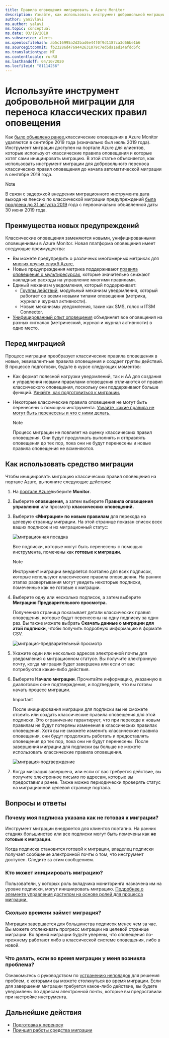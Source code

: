 ```yaml
---
title: Правила оповещения мигрировать в Azure Monitor
description: Узнайте, как использовать инструмент добровольной миграции для переноса классических правил оповещения.
author: yanivlavi
ms.author: yalavi
ms.topic: conceptual
ms.date: 03/19/2018
ms.subservice: alerts
ms.openlocfilehash: ab5c16995a2d2bad6e44f0f9d1187ca3d66be1b6
ms.sourcegitcommit: fb23286d4769442631079c7ed5da1ed14afdd5fc
ms.translationtype: MT
ms.contentlocale: ru-RU
ms.lasthandoff: 04/10/2020
ms.locfileid: "81114256"
---
```

# <a name="use-the-voluntary-migration-tool-to-migrate-your-classic-alert-rules"></a>Используйте инструмент добровольной миграции для переноса классических правил оповещения

Как [было объявлено ранее,](monitoring-classic-retirement.md)классические оповещения в Azure Monitor удаляются в сентябре 2019 года (изначально был июль 2019 года). Инструмент миграции доступен на портале Azure для клиентов, которые используют классические правила оповещения и которые хотят сами инициировать миграцию. В этой статье объясняется, как использовать инструмент миграции для добровольного переноса классических правил оповещения до начала автоматической миграции в сентябре 2019 года.

> [!NOTE]
> В связи с задержкой внедрения миграционного инструмента дата выхода на пенсию по классической миграции предупреждений [была продлена до 31 августа 2019](https://azure.microsoft.com/updates/azure-monitor-classic-alerts-retirement-date-extended-to-august-31st-2019/) года с первоначально объявленной даты 30 июня 2019 года.

## <a name="benefits-of-new-alerts"></a>Преимущества новых предупреждений

Классические оповещения заменяются новыми, унифицированными оповещениями в Azure Monitor. Новая платформа оповещения имеет следующие преимущества:

- Вы можете предупредить о различных многомерных метриках для [многих других служб Azure.](alerts-metric-near-real-time.md#metrics-and-dimensions-supported)
- Новые предупреждения метрика поддерживают [правила оповещения о мультиресурсах,](alerts-metric-overview.md#monitoring-at-scale-using-metric-alerts-in-azure-monitor) которые значительно снижают накладные расходы на управление многими правилами.
- Единый механизм уведомления, который поддерживает:
  - [Группы действий](action-groups.md), модульный механизм уведомления, который работает со всеми новыми типами оповещения (метрика, журнал и журнал активности).
  - Новые механизмы уведомления, такие как SMS, голос и ITSM Connector.
- [Унифицированный опыт оповещения](alerts-overview.md) объединяет все оповещения на разных сигналах (метрический, журнал и журнал активности) в одно место.

## <a name="before-you-migrate"></a>Перед миграцией

Процесс миграции преобразует классические правила оповещения в новые, эквивалентные правила оповещения и создает группы действий. В процессе подготовки, будьте в курсе следующих моментов:

- Как формат полезной нагрузки уведомлений, так и AA для создания и управления новыми правилами оповещения отличаются от правил классического оповещения, поскольку они поддерживают больше функций. [Узнайте, как подготовиться к миграции.](alerts-prepare-migration.md)

- Некоторые классические правила оповещения не могут быть перенесены с помощью инструмента. [Узнайте, какие правила не могут быть перенесены и что с ними делать.](alerts-understand-migration.md#classic-alert-rules-that-will-not-be-migrated)

    > [!NOTE]
    > Процесс миграции не повлияет на оценку классических правил оповещения. Они будут продолжать выполнять и отправлять оповещения до тех пор, пока они не будут перенесены и новые правила оповещения не всменяются.

## <a name="how-to-use-the-migration-tool"></a>Как использовать средство миграции

Чтобы инициировать миграцию классических правил оповещения на портале Azure, выполните следующие действия:

1. На [портале Azure](https://portal.azure.com)выберите **Monitor**.

1. Выберите **оповещения,** а затем выберите **Правила оповещения управления** или просмотр **классических оповещений.**

1. Выберите **«Миграция» по новым правилам** для перехода на целевую страницу миграции. На этой странице показан список всех ваших подписок и их миграционный статус:

    ![миграционная посадка](media/alerts-migration/migration-landing.png "Правила миграции")

    Все подписки, которые могут быть перенесены с помощью инструмента, помечены как **готовые к миграции.**

    > [!NOTE]
    > Инструмент миграции внедряется поэтапно для всех подписок, которые используют классические правила оповещения. На ранних этапах развертывания могут увидеть некоторые подписки, помеченные как не готовые к миграции.

1. Выберите одну или несколько подписок, а затем выберите **Миграцию Предварительного просмотра.**

    Полученная страница показывает детали классических правил оповещения, которые будут перенесены на одну подписку за один раз. Вы также можете выбрать **Скачать данные о миграции для этой подписки,** чтобы получить подробную информацию в формате CSV.

    ![миграция-предварительный просмотр](media/alerts-migration/migration-preview.png "Предварительный просмотр миграции")

1. Укажите один или несколько адресов электронной почты для уведомления о миграционном статусе. Вы получите электронную почту, когда миграция будет завершена или если от вас потребуются какие-либо действия.

1. Выберите **Начало миграции**. Прочитайте информацию, указанную в диалоговом окне подтверждения, и подтвердите, что вы готовы начать процесс миграции.

    > [!IMPORTANT]
    > После инициирования миграции для подписки вы не сможете отсеить или создать классические правила оповещения для этой подписки. Это ограничение гарантирует, что при переходе к новым правилам не будут потеряны изменения в классических правилах оповещения. Хотя вы не сможете изменить классические правила оповещения, они будут продолжать работать и предоставлять оповещения до тех пор, пока они не будут перенесены. После завершения миграции для подписки вы больше не можете использовать классические правила оповещения.

    ![миграция-подтверждение](media/alerts-migration/migration-confirm.png "Подтвердите начало миграции")

1. Когда миграция завершена, или если от вас требуется действие, вы получите электронное письмо по адресам, которые вы предоставили ранее. Также можно периодически проверять статус на миграционной целевой странице портала.

## <a name="frequently-asked-questions"></a>Вопросы и ответы

### <a name="why-is-my-subscription-listed-as-not-ready-for-migration"></a>Почему моя подписка указана как не готовая к миграции?

Инструмент миграции внедряется для клиентов поэтапно. На ранних стадиях большинство или все подписки могут быть помечены как **не готовые к миграции.** 

Когда подписка становится готовой к миграции, владелец подписки получает сообщение электронной почты о том, что инструмент доступен. Следите за этим сообщением.

### <a name="who-can-trigger-the-migration"></a>Кто может инициировать миграцию?

Пользователи, у которых роль вкладчика мониторинга назначена им на уровне подписки, могут инициировать миграцию. [Подробнее о элементе управления доступом на основе ролей для процесса миграции.](alerts-understand-migration.md#who-can-trigger-the-migration)

### <a name="how-long-will-the-migration-take"></a>Сколько времени займет миграция?

Миграция завершается для большинства подписок менее чем за час. Вы можете отслеживать прогресс миграции на целевой странице миграции. Во время миграции будьте уверены, что оповещения по-прежнему работают либо в классической системе оповещения, либо в новой.

### <a name="what-can-i-do-if-i-run-into-a-problem-during-migration"></a>Что делать, если во время миграции у меня возникла проблема?

Ознакомьтесь с руководством по [устранению неполадок](alerts-understand-migration.md#common-problems-and-remedies) для решения проблем, с которыми вы можете столкнуться во время миграции. Если для завершения миграции требуется какое-либо действие, вы будете уведомлены по адресам электронной почты, которые вы предоставили при настройке инструмента.

## <a name="next-steps"></a>Дальнейшие действия

- [Подготовка к переносу](alerts-prepare-migration.md)
- [Принцип работы средства миграции](alerts-understand-migration.md)

